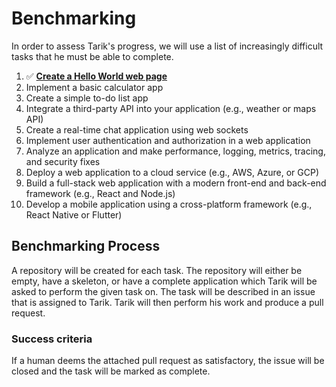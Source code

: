 # Benchmarking

In order to assess Tarik's progress, we will use a list of increasingly difficult tasks that he must be able to complete.

1. ✅ [**Create a Hello World web page**](https://github.com/tarik-tasktopr/hello-world/issues/1)
1. Implement a basic calculator app
1. Create a simple to-do list app
1. Integrate a third-party API into your application (e.g., weather or maps API)
1. Create a real-time chat application using web sockets
1. Implement user authentication and authorization in a web application
1. Analyze an application and make performance, logging, metrics, tracing, and security fixes
1. Deploy a web application to a cloud service (e.g., AWS, Azure, or GCP)
1. Build a full-stack web application with a modern front-end and back-end framework (e.g., React and Node.js)
1. Develop a mobile application using a cross-platform framework (e.g., React Native or Flutter)

## Benchmarking Process

A repository will be created for each task. The repository will either be empty, have a skeleton, or have a complete application which Tarik will be asked to perform the given task on. The task will be described in an issue that is assigned to Tarik. Tarik will then perform his work and produce a pull request.

### Success criteria

If a human deems the attached pull request as satisfactory, the issue will be closed and the task will be marked as complete.
